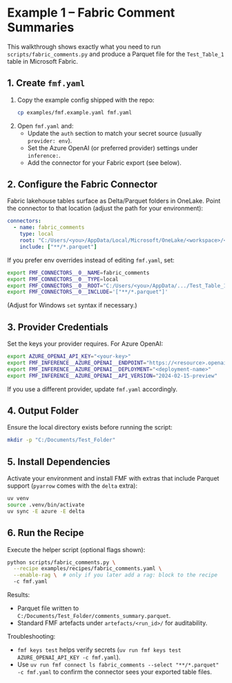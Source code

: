 # Example 1 – Fabric Comment Summaries

This walkthrough shows exactly what you need to run `scripts/fabric_comments.py` and
produce a Parquet file for the `Test_Table_1` table in Microsoft Fabric.

## 1. Create `fmf.yaml`

1. Copy the example config shipped with the repo:
   ```bash
   cp examples/fmf.example.yaml fmf.yaml
   ```
2. Open `fmf.yaml` and:
   - Update the `auth` section to match your secret source (usually `provider: env`).
   - Set the Azure OpenAI (or preferred provider) settings under `inference:`.
   - Add the connector for your Fabric export (see below).

## 2. Configure the Fabric Connector

Fabric lakehouse tables surface as Delta/Parquet folders in OneLake. Point the
connector to that location (adjust the path for your environment):

```yaml
connectors:
  - name: fabric_comments
    type: local
    root: "C:/Users/<you>/AppData/Local/Microsoft/OneLake/<workspace>/<lakehouse>/Tables/Test_Table_1"
    include: ["**/*.parquet"]
```

If you prefer env overrides instead of editing `fmf.yaml`, set:
```bash
export FMF_CONNECTORS__0__NAME=fabric_comments
export FMF_CONNECTORS__0__TYPE=local
export FMF_CONNECTORS__0__ROOT="C:/Users/<you>/AppData/.../Test_Table_1"
export FMF_CONNECTORS__0__INCLUDE='["**/*.parquet"]'
```
(Adjust for Windows `set` syntax if necessary.)

## 3. Provider Credentials

Set the keys your provider requires. For Azure OpenAI:
```bash
export AZURE_OPENAI_API_KEY="<your-key>"
export FMF_INFERENCE__AZURE_OPENAI__ENDPOINT="https://<resource>.openai.azure.com/"
export FMF_INFERENCE__AZURE_OPENAI__DEPLOYMENT="<deployment-name>"
export FMF_INFERENCE__AZURE_OPENAI__API_VERSION="2024-02-15-preview"
```

If you use a different provider, update `fmf.yaml` accordingly.

## 4. Output Folder

Ensure the local directory exists before running the script:
```bash
mkdir -p "C:/Documents/Test_Folder"
```

## 5. Install Dependencies

Activate your environment and install FMF with extras that include Parquet support
(`pyarrow` comes with the `delta` extra):
```bash
uv venv
source .venv/bin/activate
uv sync -E azure -E delta
```

## 6. Run the Recipe

Execute the helper script (optional flags shown):
```bash
python scripts/fabric_comments.py \
  --recipe examples/recipes/fabric_comments.yaml \
  --enable-rag \  # only if you later add a rag: block to the recipe
  -c fmf.yaml
```

Results:
- Parquet file written to `C:/Documents/Test_Folder/comments_summary.parquet`.
- Standard FMF artefacts under `artefacts/<run_id>/` for auditability.

Troubleshooting:
- `fmf keys test` helps verify secrets (`uv run fmf keys test AZURE_OPENAI_API_KEY -c fmf.yaml`).
- Use `uv run fmf connect ls fabric_comments --select "**/*.parquet" -c fmf.yaml` to confirm the
  connector sees your exported table files.
